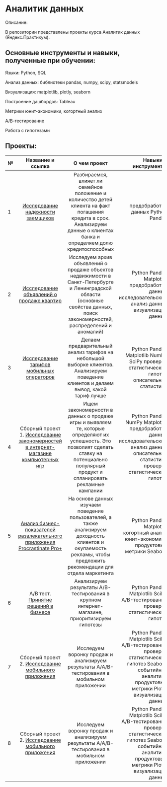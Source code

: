 # Аналитик данных

Описание:

В репозитории представлены проекты курса Аналитик данных (Яндекс.Практикум).

## Основные инструменты и навыки, полученные при обучении:

Языки: Python, SQL

Анализ данных: библиотеки pandas, numpy, scipy, statsmodels

Визуализация: matplotlib, plotly, seaborn

Построение дашбордов: Tableau

Метрики юнит-экономики, когортный анализ

А/В-тестирование

Работа с гипотезами

## Проекты:

| № | Название и ссылка  |  О чем проект | Навыки и инструменты |
|:------------- |:---------------:| :-------------:| -------------:|
| 1 | [Исследование надежности заемщиков](https://github.com/Vl4d1m1rMed/Portfolio/tree/main/Исследование%20надежности%20заемщиков) | Разбираемся, влияет ли семейное положение и количество детей клиента на факт погашения кредита в срок. Анализируем данные о клиентах банка и определяем долю кредитоспособных | предобработка данных Python Pandas |
| 2 | [Исследование объявлений о продаже квартир](https://github.com/Vl4d1m1rMed/Portfolio/tree/main/Исследование%20объявлений%20о%20продаже%20квартир)	|Исследуем архив объявлений о продаже объектов недвижимости в Санкт-Петербурге и Ленинградской области (основные свойства данных, поиск закономерностей, распределений и аномалий) | Python Pandas Matplotlib предобработка данных исследовательский анализ данных визуализация данных|
| 3 |[Исследование тарифов мобильных операторов](https://github.com/Vl4d1m1rMed/Portfolio/tree/main/Исследование%20тарифов%20мобильных%20операторов) |Делаем предварительный анализ тарифов на небольшой выборке клиентов. Анализируем поведение клиентов и делаем вывод, какой тариф лучше   | Python Pandas Matplotlib NumPy SciPy проверка статистических гипотез описательная статистика |
| 4 |Сборный проект 1. [Исследование закономерностей в интернет-магазине компьютерных игр](https://github.com/Vl4d1m1rMed/Portfolio/tree/main/Исследование%20закономерностей%20в%20интернет-магазине%20компьютерных%20игр) | Ищем закономерности в данных о продаже игры и выявляем те, которые определяют их успешность. Это позволият сделать ставку на потенциально популярный продукт и спланировать рекламные кампании | Python Pandas NumPy Matplotlib предобработка данных исследовательский анализ данных описательная статистика проверка статистических гипотез|
| 5 | [Анализ бизнес-показателей развлекательного приложения Procrastinate Pro+](https://github.com/Vl4d1m1rMed/Portfolio/tree/main/Анализ%20бизнес-показателей%20развлекательного%20приложения%20Procrastinate%20Pro%2B)	|На основе данных изучаем поведение пользователей, а также анализируем доходность клиентов и окупаемость рекламы, чтобы предложить рекомендации для отдела маркетинга | Python Pandas Matplotlib когортный анализ юнит-экономика продуктовые метрики Seaborn|
| 6 |A/B тест. [Принятие решений в бизнесе](https://github.com/Vl4d1m1rMed/Portfolio/tree/main/A-B%20test) |Анализируем результаты A/B-тестирования в крупном интернет-магазине, приоритизируем гипотезы  | Python Pandas Matplotlib SciPy A/B-тестирование проверка статистических гипотез |
| 7 |Сборный проект 2. [Исследование мобильного приложения](https://github.com/Vl4d1m1rMed/Portfolio/tree/main/A-A-B%20TEST) |Исследуем воронку продаж и анализируем результаты A/A/B-тестирования в мобильном приложении | Python Pandas Matplotlib SciPy A/B-тестирование проверка статистических гипотез Seaborn событийная аналитика продуктовые метрики Plotly визуализация данных |
| 8 |Сборный проект 2. [Исследование мобильного приложения](https://github.com/Vl4d1m1rMed/Portfolio/tree/main/A-A-B%20TEST) |Исследуем воронку продаж и анализируем результаты A/A/B-тестирования в мобильном приложении | Python Pandas Matplotlib SciPy A/B-тестирование проверка статистических гипотез Seaborn событийная аналитика продуктовые метрики Plotly визуализация данных |




